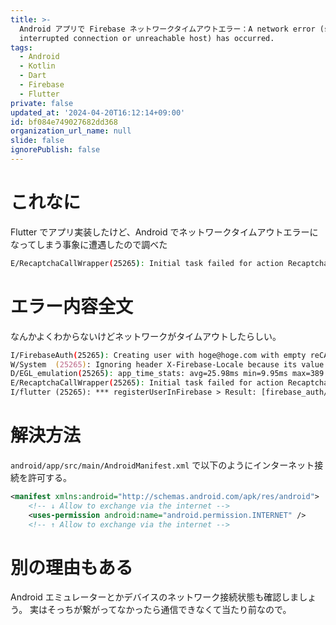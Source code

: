 ```yaml
---
title: >-
  Android アプリで Firebase ネットワークタイムアウトエラー：A network error (such as timeout,
  interrupted connection or unreachable host) has occurred. 
tags:
  - Android
  - Kotlin
  - Dart
  - Firebase
  - Flutter
private: false
updated_at: '2024-04-20T16:12:14+09:00'
id: bf084e749027682dd368
organization_url_name: null
slide: false
ignorePublish: false
---
```

# これなに
Flutter でアプリ実装したけど、Android でネットワークタイムアウトエラーになってしまう事象に遭遇したので調べた
```zsh
E/RecaptchaCallWrapper(25265): Initial task failed for action RecaptchaAction(action=signUpPassword)with exception - A network error (such as timeout, interrupted connection or unreachable host) has occurred.
```

# エラー内容全文
なんかよくわからないけどネットワークがタイムアウトしたらしい。
```zsh
I/FirebaseAuth(25265): Creating user with hoge@hoge.com with empty reCAPTCHA token
W/System  (25265): Ignoring header X-Firebase-Locale because its value was null.
D/EGL_emulation(25265): app_time_stats: avg=25.98ms min=9.95ms max=389.89ms count=39
E/RecaptchaCallWrapper(25265): Initial task failed for action RecaptchaAction(action=signUpPassword)with exception - A network error (such as timeout, interrupted connection or unreachable host) has occurred.
I/flutter (25265): *** registerUserInFirebase > Result: [firebase_auth/network-request-failed] A network error (such as timeout, interrupted connection or unreachable host) has occurred.
```

# 解決方法
`android/app/src/main/AndroidManifest.xml` で以下のようにインターネット接続を許可する。
```xml
<manifest xmlns:android="http://schemas.android.com/apk/res/android">
    <!-- ↓ Allow to exchange via the internet -->
    <uses-permission android:name="android.permission.INTERNET" />
    <!-- ↑ Allow to exchange via the internet -->
```

# 別の理由もある
Android エミュレーターとかデバイスのネットワーク接続状態も確認しましょう。
実はそっちが繋がってなかったら通信できなくて当たり前なので。
